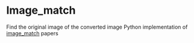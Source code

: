 # Image_match
Find the original image of the converted image
Python implementation of [image_match](http://citeseerx.ist.psu.edu/viewdoc/download?doi=10.1.1.104.2585&rep=rep1&type=pdf) papers

